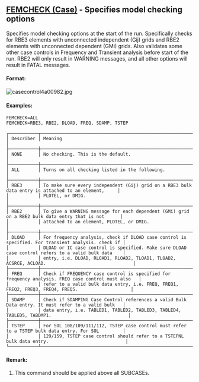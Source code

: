 ## [FEMCHECK (Case)](https://nexus.hexagon.com/documentationcenter/bundle/MSC_Nastran_2022.4/page/Nastran_Combined_Book/qrg/casecontrol4a/TOC.FEMCHECK.Case.xhtml) - Specifies model checking options

Specifies model checking options at the start of the run. Specifically checks for RBE3 elements with unconnected independent (Gij) grids and RBE2 elements with unconnected dependent (GMi) grids. Also validates some other case controls in Frequency and Transient analysis before start of the run. RBE2 will only result in WARNING messages, and all other options will result in FATAL messages.

#### Format:

![casecontrol4a00982.jpg](https://help-be.hexagonmi.com/bundle/MSC_Nastran_2022.4/page/Nastran_Combined_Book/qrg/casecontrol4a/../../../assets/casecontrol4a00982.jpg?_LANG=enus)

#### Examples:

```nastran
FEMCHECK=ALL 
FEMCHECK=RBE3, RBE2, DLOAD, FREQ, SDAMP, TSTEP
```

```text
┌───────────┬────────────────────────────────────────────────────────────────────────────────────────────────────┐
│ Describer │ Meaning                                                                                            │
├───────────┼────────────────────────────────────────────────────────────────────────────────────────────────────┤
│ NONE      │ No checking. This is the default.                                                                  │
├───────────┼────────────────────────────────────────────────────────────────────────────────────────────────────┤
│ ALL       │ Turns on all checking listed in the following.                                                     │
├───────────┼────────────────────────────────────────────────────────────────────────────────────────────────────┤
│ RBE3      │ To make sure every independent (Gij) grid on a RBE3 bulk data entry is attached to an element,     │
│           │ PLOTEL, or DMIG.                                                                                   │
├───────────┼────────────────────────────────────────────────────────────────────────────────────────────────────┤
│ RBE2      │ To give a WARNING message for each dependent (GMi) grid on a RBE2 bulk data entry that is not      │
│           │ attached to an element, PLOTEL, or DMIG.                                                           │
├───────────┼────────────────────────────────────────────────────────────────────────────────────────────────────┤
│ DLOAD     │ For frequency analysis, check if DLOAD case control is specified. For transient analysis. check if │
│           │ DLOAD or IC case control is specified. Make sure DLOAD case control refers to a valid bulk data    │
│           │ entry, i.e. DLOAD, RLOAD1, RLOAD2, TLOAD1, TLOAD2, ACSRCE, ACLOAD.                                 │
├───────────┼────────────────────────────────────────────────────────────────────────────────────────────────────┤
│ FREQ      │ Check if FREQUENCY case control is specified for frequency analysis. FREQ case control must also   │
│           │ refer to a valid bulk data entry, i.e. FREQ, FREQ1, FREQ2, FREQ3, FREQ4, FREQ5.                    │
├───────────┼────────────────────────────────────────────────────────────────────────────────────────────────────┤
│ SDAMP     │ Check if SDAMPING Case Control references a valid Bulk Data entry. It must refer to a valid bulk   │
│           │ data entry, i.e. TABLED1, TABLED2, TABLED3, TABLED4, TABLED5, TABDMP1.                             │
├───────────┼────────────────────────────────────────────────────────────────────────────────────────────────────┤
│ TSTEP     │ For SOL 108/109/111/112, TSTEP case control must refer to a TSTEP bulk data entry. For SOL         │
│           │ 129/159, TSTEP case control should refer to a TSTEPNL bulk data entry.                             │
└───────────┴────────────────────────────────────────────────────────────────────────────────────────────────────┘
```

#### Remark:

1. This command should be applied above all SUBCASEs.
